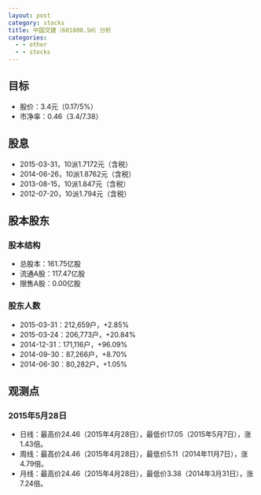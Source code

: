 ```yaml
---
layout: post
category: stocks
title: 中国交建（601800.SH）分析
categories:
  - - other
  - - stocks
---
```


## 目标 ##

- 股价：3.4元（0.17/5%）
- 市净率：0.46（3.4/7.38）

## 股息 ##

- 2015-03-31，10派1.7172元（含税）
- 2014-06-26，10派1.8762元（含税）
- 2013-08-15，10派1.847元（含税）
- 2012-07-20，10派1.794元（含税）

## 股本股东 ##

### 股本结构 ###

- 总股本：161.75亿股
- 流通A股：117.47亿股
- 限售A股：0.00亿股

### 股东人数 ###

- 2015-03-31：212,659户，+2.85%
- 2015-03-24：206,773户，+20.84%
- 2014-12-31：171,116户，+96.09%
- 2014-09-30：87,266户，+8.70%
- 2014-06-30：80,282户，+1.05%

## 观测点 ##

### 2015年5月28日 ###

- 日线：最高价24.46（2015年4月28日），最低价17.05（2015年5月7日），涨1.43倍。
- 周线：最高价24.46（2015年4月28日），最低价5.11（2014年11月7日），涨4.79倍。
- 月线：最高价24.46（2015年4月28日），最低价3.38（2014年3月31日），涨7.24倍。
